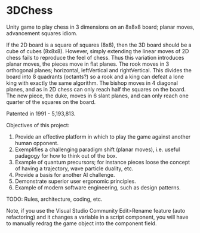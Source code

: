 # 3DChess
Unity game to play chess in 3 dimensions on an 8x8x8 board; planar moves, advancement squares idiom.

If the 2D board is a square of squares (8x8), then the 3D board should be a cube of cubes (8x8x8).
However, simply extending the linear moves of 2D chess fails to reproduce the feel of chess. 
Thus this variation introduces planar moves, the pieces move in flat planes.
The rook moves in 3 orthogonal planes; horizontal, leftVertical and rightVertical.
This divides the board into 8 quadrants (octants?) so a rook and a king can defeat a lone king with exactly the same algorithm.
The bishop moves in 4 diagonal planes, and as in 2D chess can only reach half the squares on the board.
The new piece, the duke, moves in 6 slant planes, and can only reach one quarter of the squares on the board.

Patented in 1991 - 5,193,813.

Objectives of this project:
1) Provide an effective platform in which to play the game against another human opponent.
2) Exemplifies a challenging paradigm shift (planar moves), i.e. useful padagogy for how to think out of the box.
3) Example of quantum precursors; for instance pieces loose the concept of having a trajectory, wave particle duality, etc.
4) Provide a basis for another AI challenge.
5) Demonstrate superior user ergonomic principles.
6) Example of modern software engineering, such as design patterns.

TODO: Rules, architecture, coding, etc.

Note, if you use the Visual Studio Community Edit>Rename feature (auto refactoring) and it changes
a variable in a script component, you will have to manually redrag the game object into the component field.

